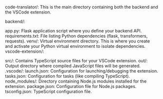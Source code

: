 code-translator/: This is the main directory containing both the backend and the VSCode extension.

backend/:

app.py: Flask application script where you define your backend API.
requirements.txt: File listing Python dependencies (flask, transformers, requests).
venv/: Virtual environment directory. This is where you create and activate your Python virtual environment to isolate dependencies.
vscode-extension/:

src/: Contains TypeScript source files for your VSCode extension.
out/: Output directory where compiled JavaScript files will be generated.
.vscode/:
launch.json: Configuration for launching/debugging the extension.
tasks.json: Configuration for tasks (like compiling TypeScript).
node_modules/: Directory containing Node.js modules installed for the extension.
package.json: Configuration file for Node.js packages.
tsconfig.json: TypeScript configuration file.